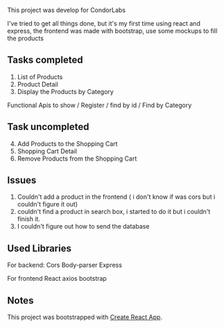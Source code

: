 This project was develop for CondorLabs 

I've tried to get all things done, but it's my first time using react and express, the frontend was made with bootstrap, use some mockups to fill the products



## Tasks completed

1. List of Products
2. Product Detail
3. Display the Products by Category

Functional Apis to show / Register / find by id / Find by Category

## Task uncompleted

4. Add Products to the Shopping Cart
5. Shopping Cart Detail
6. Remove Products from the Shopping Cart

## Issues

1. Couldn't add a product in the frontend ( i don't know if was cors but i couldn't figure it out)
2. couldn't find a product in search box, i started to do it but i couldn't finish it.
3. I couldn't figure out how to send the database


## Used Libraries

For backend:
    Cors
    Body-parser
    Express

For frontend
    React
    axios
    bootstrap
## Notes

This project was bootstrapped with [Create React App](https://github.com/facebook/create-react-app).